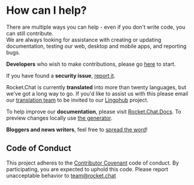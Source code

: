# How can I help?

There are multiple ways you can help - even if you don't write code,
you can still contribute.  
We are always looking for assistance with creating or updating documentation,
testing our web, desktop and mobile apps, and reporting bugs.

**Developers** who wish to make contributions,
please go [here](/1.%20Contributing/Developing/) to start.

If you have found a **security issue**,
[report it](/1.%20Contributing/Security/).

Rocket.Chat is currently **translated** into more than twenty languages,
but we've got a long way to go.
If you'd like to assist us with this please email our
[translation team](mailto:translations@rocket.chat) to be invited to our [Lingohub](https://translate.lingohub.com) project.

To help improve our **documentation**, please visit [Rocket.Chat.Docs](https://github.com/RocketChat/Rocket.Chat.Docs).
To preview changes locally use [the generator](https://github.com/RocketChat/Rocket.Chat.Docs.Generator).

**Bloggers and news writers**, feel free to [spread the word](/1.%20Contributing/Promoting/)!

## Code of Conduct

This project adheres to the [Contributor Covenant](http://contributor-covenant.org) code of conduct.
By participating, you are expected to uphold this code.
Please report unacceptable behavior to team@rocket.chat
